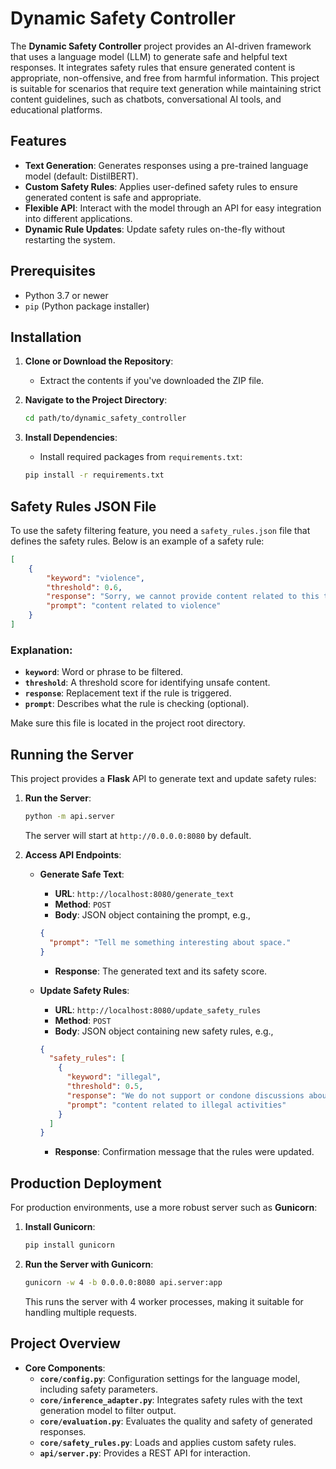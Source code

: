 # Dynamic Safety Controller

The **Dynamic Safety Controller** project provides an AI-driven framework that uses a language model (LLM) to generate safe and helpful text responses. It integrates safety rules that ensure generated content is appropriate, non-offensive, and free from harmful information. This project is suitable for scenarios that require text generation while maintaining strict content guidelines, such as chatbots, conversational AI tools, and educational platforms.

## Features
- **Text Generation**: Generates responses using a pre-trained language model (default: DistilBERT).
- **Custom Safety Rules**: Applies user-defined safety rules to ensure generated content is safe and appropriate.
- **Flexible API**: Interact with the model through an API for easy integration into different applications.
- **Dynamic Rule Updates**: Update safety rules on-the-fly without restarting the system.

## Prerequisites
- Python 3.7 or newer
- `pip` (Python package installer)

## Installation
1. **Clone or Download the Repository**:
   - Extract the contents if you've downloaded the ZIP file.

2. **Navigate to the Project Directory**:
   ```sh
   cd path/to/dynamic_safety_controller
   ```

3. **Install Dependencies**:
   - Install required packages from `requirements.txt`:
   ```sh
   pip install -r requirements.txt
   ```

## Safety Rules JSON File
To use the safety filtering feature, you need a `safety_rules.json` file that defines the safety rules. Below is an example of a safety rule:

```json
[
    {
        "keyword": "violence",
        "threshold": 0.6,
        "response": "Sorry, we cannot provide content related to this topic.",
        "prompt": "content related to violence"
    }
]
```

### Explanation:
- **`keyword`**: Word or phrase to be filtered.
- **`threshold`**: A threshold score for identifying unsafe content.
- **`response`**: Replacement text if the rule is triggered.
- **`prompt`**: Describes what the rule is checking (optional).

Make sure this file is located in the project root directory.

## Running the Server
This project provides a **Flask** API to generate text and update safety rules:

1. **Run the Server**:
   ```sh
   python -m api.server
   ```

   The server will start at `http://0.0.0.0:8080` by default.

2. **Access API Endpoints**:
   - **Generate Safe Text**:
     - **URL**: `http://localhost:8080/generate_text`
     - **Method**: `POST`
     - **Body**: JSON object containing the prompt, e.g.,
     ```json
     {
       "prompt": "Tell me something interesting about space."
     }
     ```
     - **Response**: The generated text and its safety score.

   - **Update Safety Rules**:
     - **URL**: `http://localhost:8080/update_safety_rules`
     - **Method**: `POST`
     - **Body**: JSON object containing new safety rules, e.g.,
     ```json
     {
       "safety_rules": [
         {
           "keyword": "illegal",
           "threshold": 0.5,
           "response": "We do not support or condone discussions about illegal activities.",
           "prompt": "content related to illegal activities"
         }
       ]
     }
     ```
     - **Response**: Confirmation message that the rules were updated.

## Production Deployment
For production environments, use a more robust server such as **Gunicorn**:

1. **Install Gunicorn**:
   ```sh
   pip install gunicorn
   ```

2. **Run the Server with Gunicorn**:
   ```sh
   gunicorn -w 4 -b 0.0.0.0:8080 api.server:app
   ```
   This runs the server with 4 worker processes, making it suitable for handling multiple requests.

## Project Overview
- **Core Components**:
  - **`core/config.py`**: Configuration settings for the language model, including safety parameters.
  - **`core/inference_adapter.py`**: Integrates safety rules with the text generation model to filter output.
  - **`core/evaluation.py`**: Evaluates the quality and safety of generated responses.
  - **`core/safety_rules.py`**: Loads and applies custom safety rules.
  - **`api/server.py`**: Provides a REST API for interaction.



